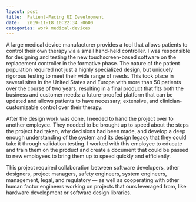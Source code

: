 ```yaml
---
layout: post
title:	Patient-Facing UI Development
date:   2019-11-18 10:22:34 -0600
categories: work medical-devices
---
```


A large medical device manufacturer provides a tool that allows patients to control their own therapy via a small hand-held controller. I was responsible for designing and testing the new touchscreen-based software on the replacement controller in the formative phase. The nature of the patient population required not just a highly specialized design, but uniquely rigorous testing to meet their wide range of needs. This took place in several sites in the United States and Europe with more than 50 patients over the course of two years, resulting in a final product that fits both the business and customer needs: a future-proofed platform that can be updated and allows patients to have necessary, extensive, and clinician-customizable control over their therapy.

After the design work was done, I needed to hand the project over to another employee. They needed to be brought up to speed about the steps the project had taken, why decisions had been made, and develop a deep enough understanding of the system and its design legacy that they could take it through validation testing. I worked with this employee to educate and train them on the product and create a document that could be passed to new employees to bring them up to speed quickly and efficiently. 

This project required collaboration between software developers, other designers, project managers, safety engineers, system engineers, management, legal, and regulatory — as well as cooperating with other human factor engineers working on projects that ours leveraged from, like hardware development or software design libraries.
